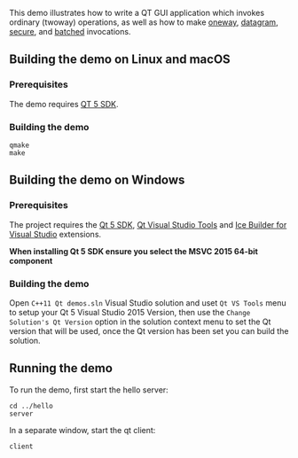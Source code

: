 This demo illustrates how to write a QT GUI application which invokes
ordinary (twoway) operations, as well as how to make [oneway][1],
[datagram][2], [secure][3], and [batched][4] invocations.

## Building the demo on Linux and macOS

### Prerequisites

The demo requires [QT 5 SDK][7].

### Building the demo

```
qmake
make
```

## Building the demo on Windows

### Prerequisites

The project requires the [Qt 5 SDK][7], [Qt Visual Studio Tools][5] and [Ice Builder for Visual
Studio][6] extensions.

**When installing Qt 5 SDK ensure you select the MSVC 2015 64-bit component**

### Building the demo

Open `C++11 Qt demos.sln` Visual Studio solution and uset `Qt VS Tools` menu to setup
your Qt 5 Visual Studio 2015 Version, then use the `Change Solution's Qt Version`
option in the solution context menu to set the Qt version that will be used, once the Qt version
has been set you can build the solution.

## Running the demo

To run the demo, first start the hello server:

```
cd ../hello
server
```

In a separate window, start the qt client:

```
client
```

[1]: https://doc.zeroc.com/ice/4.0/client-side-features/oneway-invocations
[2]: https://doc.zeroc.com/ice/4.0/client-side-features/datagram-invocations
[4]: https://doc.zeroc.com/ice/4.0/client-side-features/batched-invocations
[3]: https://doc.zeroc.com/ice/4.0/ice-plugins/icessl
[5]: https://marketplace.visualstudio.com/items?itemName=TheQtCompany.QtVisualStudioTools2015
[6]: https://github.com/zeroc-ice/ice-builder-visualstudio
[7]: https://www.qt.io/
